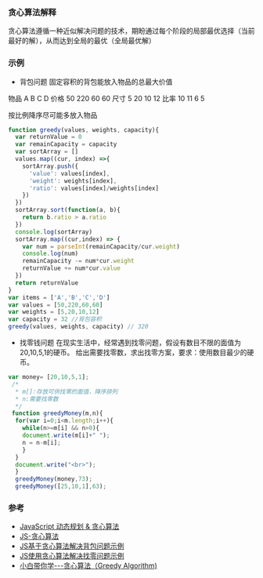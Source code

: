 
### 贪心算法解释
贪心算法遵循一种近似解决问题的技术，期盼通过每个阶段的局部最优选择（当前最好的解），从而达到全局的最优（全局最优解）

### 示例

- 背包问题
固定容积的背包能放入物品的总最大价值

物品 A B C D
价格 50 220 60 60
尺寸 5 20 10 12
比率 10 11 6 5

按比例降序尽可能多放入物品

```js
function greedy(values, weights, capacity){
  var returnValue = 0
  var remainCapacity = capacity
  var sortArray = []
  values.map((cur, index) =>{
    sortArray.push({
      'value': values[index],
      'weight': weights[index],
      'ratio': values[index]/weights[index]
    })
  })
  sortArray.sort(function(a, b){
    return b.ratio > a.ratio
  })
  console.log(sortArray)
  sortArray.map((cur,index) => {
    var num = parseInt(remainCapacity/cur.weight)
    console.log(num)
    remainCapacity -= num*cur.weight
    returnValue += num*cur.value
  })
  return returnValue
}
var items = ['A','B','C','D']
var values = [50,220,60,60]
var weights = [5,20,10,12]
var capacity = 32 //背包容积
greedy(values, weights, capacity) // 320
```
- 找零钱问题
在现实生活中，经常遇到找零问题，假设有数目不限的面值为20,10,5,1的硬币。 给出需要找零数，求出找零方案，要求：使用数目最少的硬币。
```js
var money= [20,10,5,1];
 /*
  * m[]:存放可供找零的面值，降序排列
  * n:需要找零数
  */
 function greedyMoney(m,n){
  for(var i=0;i<m.length;i++){
    while(n>=m[i] && n>0){
    document.write(m[i]+" ");
    n = n-m[i];
    }
  }
  document.write("<br>");
  }
  greedyMoney(money,73);
  greedyMoney([25,10,1],63);
```
### 参考
- [JavaScript 动态规划 & 贪心算法](https://juejin.im/post/6844903895748067341)
- [JS-贪心算法](https://www.cnblogs.com/orxx/p/10301144.html)  
- [JS基于贪心算法解决背包问题示例](https://www.jb51.net/article/129173.htm)
- [JS使用贪心算法解决找零问题示例](https://www.jb51.net/article/129177.htm)
- [小白带你学---贪心算法（Greedy Algorithm)](https://zhuanlan.zhihu.com/p/53334049)